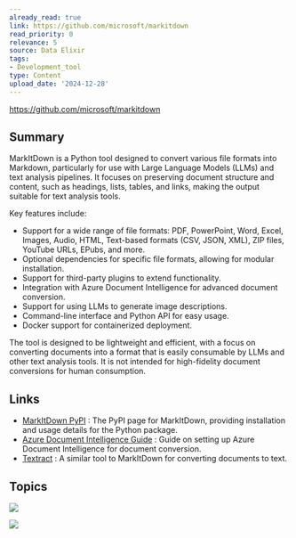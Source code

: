 ```yaml
---
already_read: true
link: https://github.com/microsoft/markitdown
read_priority: 0
relevance: 5
source: Data Elixir
tags:
- Development_tool
type: Content
upload_date: '2024-12-28'
---
```


https://github.com/microsoft/markitdown
## Summary

MarkItDown is a Python tool designed to convert various file formats into Markdown, particularly for use with Large Language Models (LLMs) and text analysis pipelines. It focuses on preserving document structure and content, such as headings, lists, tables, and links, making the output suitable for text analysis tools.

Key features include:
- Support for a wide range of file formats: PDF, PowerPoint, Word, Excel, Images, Audio, HTML, Text-based formats (CSV, JSON, XML), ZIP files, YouTube URLs, EPubs, and more.
- Optional dependencies for specific file formats, allowing for modular installation.
- Support for third-party plugins to extend functionality.
- Integration with Azure Document Intelligence for advanced document conversion.
- Support for using LLMs to generate image descriptions.
- Command-line interface and Python API for easy usage.
- Docker support for containerized deployment.

The tool is designed to be lightweight and efficient, with a focus on converting documents into a format that is easily consumable by LLMs and other text analysis tools. It is not intended for high-fidelity document conversions for human consumption.
## Links

- [MarkItDown PyPI](https://pypi.org/project/markitdown/) : The PyPI page for MarkItDown, providing installation and usage details for the Python package.
- [Azure Document Intelligence Guide](https://learn.microsoft.com/en-us/azure/ai-services/document-intelligence/how-to-guides/create-document-intelligence-resource?view=doc-intel-4.0.0) : Guide on setting up Azure Document Intelligence for document conversion.
- [Textract](https://github.com/deanmalmgren/textract) : A similar tool to MarkItDown for converting documents to text.

## Topics

![](topics/Library/MarkItDown)

![](topics/Concept/Model%20Context%20Protocol%20MCP)